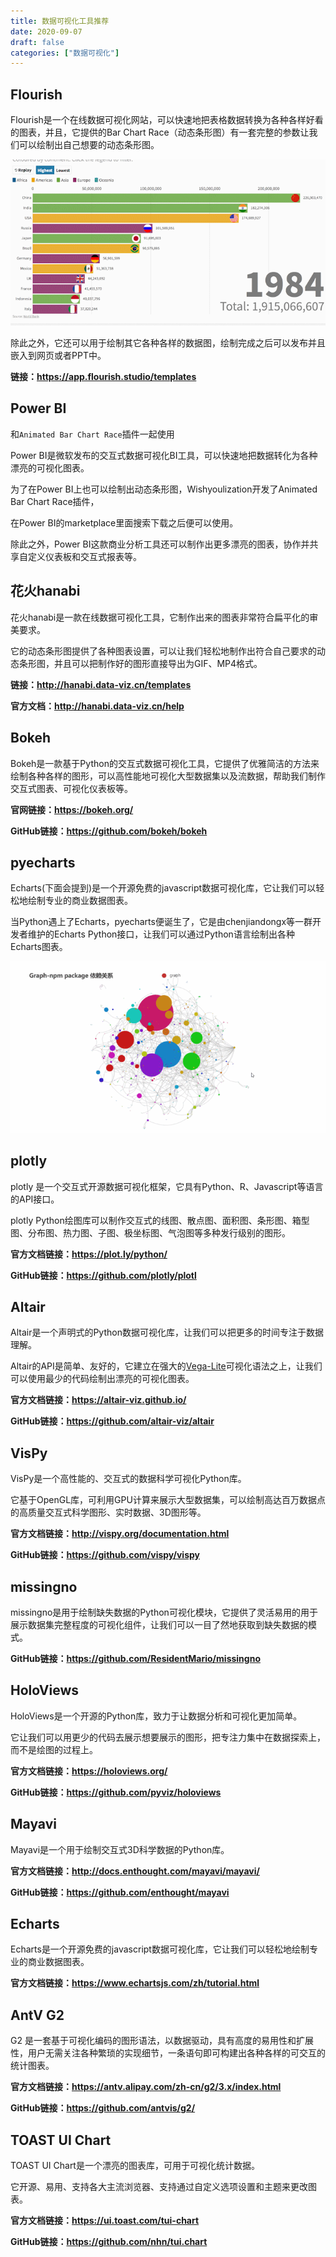 ```yaml
---
title: 数据可视化工具推荐
date: 2020-09-07
draft: false
categories: ["数据可视化"]
---
```


## Flourish

Flourish是一个在线数据可视化网站，可以快速地把表格数据转换为各种各样好看的图表，并且，它提供的Bar Chart Race（动态条形图）有一套完整的参数让我们可以绘制出自己想要的动态条形图。

![flourish](/images/202009/07/flourish.gif)

除此之外，它还可以用于绘制其它各种各样的数据图，绘制完成之后可以发布并且嵌入到网页或者PPT中。

**链接：https://app.flourish.studio/templates**

## Power BI

和`Animated Bar Chart Race`插件一起使用

Power BI是微软发布的交互式数据可视化BI工具，可以快速地把数据转化为各种漂亮的可视化图表。

为了在Power BI上也可以绘制出动态条形图，Wishyoulization开发了Animated Bar Chart Race插件，

在Power BI的marketplace里面搜索下载之后便可以使用。

除此之外，Power BI这款商业分析工具还可以制作出更多漂亮的图表，协作并共享自定义仪表板和交互式报表等。

## 花火hanabi

花火hanabi是一款在线数据可视化工具，它制作出来的图表非常符合扁平化的审美要求。

它的动态条形图提供了各种图表设置，可以让我们轻松地制作出符合自己要求的动态条形图，并且可以把制作好的图形直接导出为GIF、MP4格式。


**链接：http://hanabi.data-viz.cn/templates**

**官方文档：http://hanabi.data-viz.cn/help**

## Bokeh

Bokeh是一款基于Python的交互式数据可视化工具，它提供了优雅简洁的方法来绘制各种各样的图形，可以高性能地可视化大型数据集以及流数据，帮助我们制作交互式图表、可视化仪表板等。

**官网链接：https://bokeh.org/**

**GitHub链接：https://github.com/bokeh/bokeh**


## pyecharts

Echarts(下面会提到)是一个开源免费的javascript数据可视化库，它让我们可以轻松地绘制专业的商业数据图表。

当Python遇上了Echarts，pyecharts便诞生了，它是由chenjiandongx等一群开发者维护的Echarts Python接口，让我们可以通过Python语言绘制出各种Echarts图表。

![pyecharts2](/images/202009/07/pyecharts2.gif)

## plotly

plotly 是一个交互式开源数据可视化框架，它具有Python、R、Javascript等语言的API接口。

plotly Python绘图库可以制作交互式的线图、散点图、面积图、条形图、箱型图、分布图、热力图、子图、极坐标图、气泡图等多种发行级别的图形。

**官方文档链接：https://plot.ly/python/**

**GitHub链接：https://github.com/plotly/plotl**

## Altair

Altair是一个声明式的Python数据可视化库，让我们可以把更多的时间专注于数据理解。

Altair的API是简单、友好的，它建立在强大的[Vega-Lite](http://vega.github.io/vega-lite)可视化语法之上，让我们可以使用最少的代码绘制出漂亮的可视化图表。

**官方文档链接：https://altair-viz.github.io/**

**GitHub链接：https://github.com/altair-viz/altair**

## VisPy

VisPy是一个高性能的、交互式的数据科学可视化Python库。

它基于OpenGL库，可利用GPU计算来展示大型数据集，可以绘制高达百万数据点的高质量交互式科学图形、实时数据、3D图形等。

**官方文档链接：http://vispy.org/documentation.html**

**GitHub链接：https://github.com/vispy/vispy**

## missingno

missingno是用于绘制缺失数据的Python可视化模块，它提供了灵活易用的用于展示数据集完整程度的可视化组件，让我们可以一目了然地获取到缺失数据的模式。

**GitHub链接：https://github.com/ResidentMario/missingno**

## HoloViews

HoloViews是一个开源的Python库，致力于让数据分析和可视化更加简单。

它让我们可以用更少的代码去展示想要展示的图形，把专注力集中在数据探索上，而不是绘图的过程上。

**官方文档链接：https://holoviews.org/**

**GitHub链接：https://github.com/pyviz/holoviews**

## Mayavi

Mayavi是一个用于绘制交互式3D科学数据的Python库。


**官方文档链接：http://docs.enthought.com/mayavi/mayavi/**

**GitHub链接：https://github.com/enthought/mayavi**


## Echarts

Echarts是一个开源免费的javascript数据可视化库，它让我们可以轻松地绘制专业的商业数据图表。

**官方文档链接：https://www.echartsjs.com/zh/tutorial.html**


## AntV G2

G2 是一套基于可视化编码的图形语法，以数据驱动，具有高度的易用性和扩展性，用户无需关注各种繁琐的实现细节，一条语句即可构建出各种各样的可交互的统计图表。

**官方文档链接：https://antv.alipay.com/zh-cn/g2/3.x/index.html**

**GitHub链接：https://github.com/antvis/g2/**

## TOAST UI Chart

TOAST UI Chart是一个漂亮的图表库，可用于可视化统计数据。

它开源、易用、支持各大主流浏览器、支持通过自定义选项设置和主题来更改图表。

**官方文档链接：https://ui.toast.com/tui-chart**

**GitHub链接：https://github.com/nhn/tui.chart**


